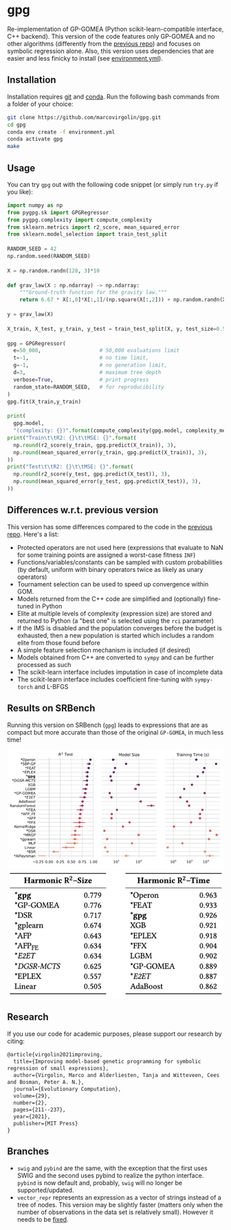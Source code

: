 # gpg
Re-implementation of GP-GOMEA (Python scikit-learn-compatible interface, C++ backend).
This version of the code features only GP-GOMEA and no other algorithms (differently from the [previous repo](https://github.com/marcovirgolin/GP-GOMEA)) and focuses on symbolic regression alone.
Also, this version uses dependencies that are easier and less finicky to install (see [environment.yml](environment.yml)).

## Installation
Installation requires [git](https://github.com/git-guides/install-git) and [conda](https://www.anaconda.com/download).
Run the following bash commands from a folder of your choice:
```bash
git clone https://github.com/marcovirgolin/gpg.git
cd gpg
conda env create -f environment.yml
conda activate gpg
make
```

## Usage
You can try `gpg` out with the following code snippet (or simply run `try.py` if you like):
```python
import numpy as np
from pygpg.sk import GPGRegressor
from pygpg.complexity import compute_complexity
from sklearn.metrics import r2_score, mean_squared_error
from sklearn.model_selection import train_test_split

RANDOM_SEED = 42
np.random.seed(RANDOM_SEED)

X = np.random.randn(128, 3)*10

def grav_law(X : np.ndarray) -> np.ndarray:
    """Ground-truth function for the gravity law."""
    return 6.67 * X[:,0]*X[:,1]/(np.square(X[:,2])) + np.random.randn(X.shape[0])*0.1 # some noise

y = grav_law(X)

X_train, X_test, y_train, y_test = train_test_split(X, y, test_size=0.5, random_state=RANDOM_SEED)

gpg = GPGRegressor(
  e=50_000,                   # 50,000 evaluations limit
  t=-1,                       # no time limit,
  g=-1,                       # no generation limit,
  d=3,                        # maximum tree depth
  verbose=True,               # print progress
  random_state=RANDOM_SEED,   # for reproducibility
)
gpg.fit(X_train,y_train)

print(
  gpg.model, 
  "(complexity: {})".format(compute_complexity(gpg.model, complexity_metric="node_count")))
print("Train\t\tR2: {}\t\tMSE: {}".format(
  np.round(r2_score(y_train, gpg.predict(X_train)), 3),
  np.round(mean_squared_error(y_train, gpg.predict(X_train)), 3),
))
print("Test\t\tR2: {}\t\tMSE: {}".format(
  np.round(r2_score(y_test, gpg.predict(X_test)), 3),
  np.round(mean_squared_error(y_test, gpg.predict(X_test)), 3),
))
```

## Differences w.r.t. previous version
This version has some differences compared to the code in the [previous repo](https://github.com/marcovirgolin/GP-GOMEA).
Here's a list:
- Protected operators are not used here (expressions that evaluate to NaN for some training points are assigned a worst-case fitness `INF`)
- Functions/variables/constants can be sampled with custom probabilities (by default, uniform with binary operators twice as likely as unary operators)
- Tournament selection can be used to speed up convergence within GOM.
- Models returned from the C++ code are simplified and (optionally) fine-tuned in Python
- Elite at multiple levels of complexity (expression size) are stored and returned to Python (a "best one" is selected using the `rci` parameter)
- If the IMS is disabled and the population converges before the budget is exhausted, then a new population is started which includes a random elite from those found before
- A simple feature selection mechanism is included (if desired)
- Models obtained from C++ are converted to `sympy` and can be further processed as such
- The scikit-learn interface includes imputation in case of incomplete data
- The scikit-learn interface includes coefficient fine-tuning with `sympy-torch` and L-BFGS


## Results on SRBench
Running this version on SRBench (`gpg`) leads to expressions that are as compact but more accurate than those of the original `GP-GOMEA`, in much less time!

<img src=pics/srbench.png alt="blackbox_results" width=800px />
<img src=pics/srbench_harmonic.png alt="harmonic_means" width=800px />


## Research
If you use our code for academic purposes, please support our research by citing:
```
@article{virgolin2021improving,
  title={Improving model-based genetic programming for symbolic regression of small expressions},
  author={Virgolin, Marco and Alderliesten, Tanja and Witteveen, Cees and Bosman, Peter A. N.},
  journal={Evolutionary Computation},
  volume={29},
  number={2},
  pages={211--237},
  year={2021},
  publisher={MIT Press}
}
```

## Branches
- `swig` and `pybind` are the same, with the exception that the first uses SWIG and the second uses pybind to realize the python interface. `pybind` is now default and, probably, `swig` will no longer be supported/updated.
- `vector_repr` represents an expression as a vector of strings instead of a tree of nodes. This version may be slightly faster (matters only when the number of observations in the data set is relatively small). However it needs to be [fixed](https://github.com/marcovirgolin/gpg/issues/10).
